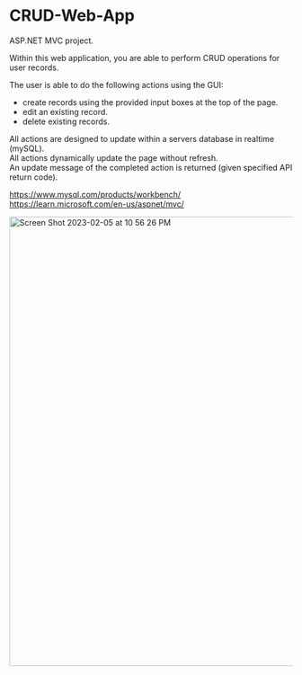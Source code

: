 # CRUD-Web-App
ASP.NET MVC project.

Within this web application, you are able to perform CRUD operations for user records.

The user is able to do the following actions using the GUI:
- create records using the provided input boxes at the top of the page.
- edit an existing record.
- delete existing records.

All actions are designed to update within a servers database in realtime (mySQL).<br>
All actions dynamically update the page without refresh.<br>
An update message of the completed action is returned (given specified API return code).<br>

https://www.mysql.com/products/workbench/ <br>
https://learn.microsoft.com/en-us/aspnet/mvc/

<img width="800" alt="Screen Shot 2023-02-05 at 10 56 26 PM" src="https://user-images.githubusercontent.com/118981344/216903838-ac18cd27-f9e3-4dfd-948b-92054cbaedb4.png">

